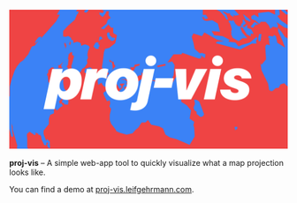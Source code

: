 ![proj-vis](header.svg)

**proj-vis** – A simple web-app tool to quickly visualize what a map projection looks like.

You can find a demo at [proj-vis.leifgehrmann.com](https://proj-vis.leifgehrmann.com/).
